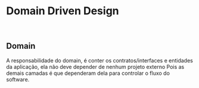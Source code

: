 ﻿<h1>Domain Driven Design</h1>
</br>

<h2>Domain</h2>

A responsabilidade do domain, é conter os contratos/interfaces e entidades da aplicação, ela não deve depender de nenhum projeto externo
Pois as demais camadas é que dependeram dela para controlar o fluxo do software.